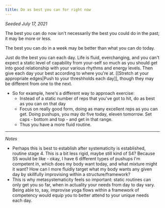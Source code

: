 ```yaml
---
title: Do as best you can for right now
---
```


*Seeded July 17, 2021*

The best you can do now isn't necessarily the best you could do in the past; it may be more or less.

The best you can do in a week may be better than what you can do today.
 
Just do the best you can each day. Life is fluid, everchanging, and you can't expect a static level of capability from your-self so much as you should get into good relationship with your various rhythms and energy levels. Then give each day your best according to where you're at. [[Stretch at your appropriate edges|Push to your threshholds each day]], though they may be different from one to the next.
  
  - So for example, here's a different way to approach exercise:
	  - Instead of a static number of reps that you've got to hit, do as best as you can on that day
	  - Focus on really good form, doing as many excellent reps as you can get. Doing pushups, you may do five today, eleven tomorrow. Set caps - bottom and top - and get in that range.
	  - Thus you have a more fluid routine. 

---
*Notes*

- Perhaps this is best to establish after systematicity is established, routine stage 4. This is a bit less rigid, maybe still kind of S4? Because S5 would be like - okay, I have 6 different types of pushups I'm competent in, which does my body want today, and what mixture might it want? How can I more fluidly target what my body wants any given day by skillfully improvising within a structure/framework?
- This is why metasystematicity feels so important: static routines can only get you so far, when in actuality your needs from day to day vary. Being able to, say, improvise yoga flows within a framework of competency would equip you to better attend to your unique needs each day.